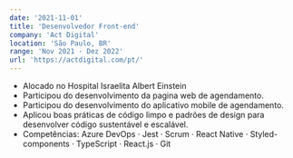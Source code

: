 ```yaml
---
date: '2021-11-01'
title: 'Desenvolvedor Front-end'
company: 'Act Digital'
location: 'São Paulo, BR'
range: 'Nov 2021 - Dez 2022'
url: 'https://actdigital.com/pt/'
---
```


- Alocado no Hospital Israelita Albert Einstein
- Participou do desenvolvimento da pagina web de agendamento.
- Participou do desenvolvimento do aplicativo mobile de agendamento.
- Aplicou boas práticas de código limpo e padrões de design para desenvolver código sustentável e escalável.
- Competências: Azure DevOps · Jest · Scrum · React Native · Styled-components · TypeScript · React.js · Git
